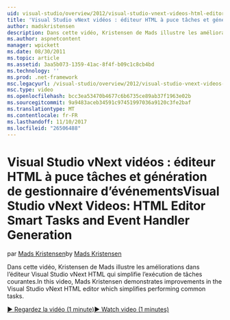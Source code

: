```yaml
---
uid: visual-studio/overview/2012/visual-studio-vnext-videos-html-editor-smart-tasks-and-event-handler-generation
title: 'Visual Studio vNext vidéos : éditeur HTML à puce tâches et génération de gestionnaire d’événements | Documents Microsoft'
author: madskristensen
description: Dans cette vidéo, Kristensen de Mads illustre les améliorations dans l’éditeur Visual Studio vNext HTML qui simplifie l’exécution de tâches courantes.
ms.author: aspnetcontent
manager: wpickett
ms.date: 08/30/2011
ms.topic: article
ms.assetid: 3aa5b073-1359-41ac-8f4f-b09c1c8cb4bd
ms.technology: ''
ms.prod: .net-framework
msc.legacyurl: /visual-studio/overview/2012/visual-studio-vnext-videos-html-editor-smart-tasks-and-event-handler-generation
msc.type: video
ms.openlocfilehash: bcc3ea53470b4677c6b6735ce89ab37f1963e02b
ms.sourcegitcommit: 9a9483aceb34591c97451997036a9120c3fe2baf
ms.translationtype: MT
ms.contentlocale: fr-FR
ms.lasthandoff: 11/10/2017
ms.locfileid: "26506488"
---
```

<a name="visual-studio-vnext-videos-html-editor-smart-tasks-and-event-handler-generation"></a><span data-ttu-id="48eed-103">Visual Studio vNext vidéos : éditeur HTML à puce tâches et génération de gestionnaire d’événements</span><span class="sxs-lookup"><span data-stu-id="48eed-103">Visual Studio vNext Videos: HTML Editor Smart Tasks and Event Handler Generation</span></span>
====================
<span data-ttu-id="48eed-104">par [Mads Kristensen](https://github.com/madskristensen)</span><span class="sxs-lookup"><span data-stu-id="48eed-104">by [Mads Kristensen](https://github.com/madskristensen)</span></span>

<span data-ttu-id="48eed-105">Dans cette vidéo, Kristensen de Mads illustre les améliorations dans l’éditeur Visual Studio vNext HTML qui simplifie l’exécution de tâches courantes.</span><span class="sxs-lookup"><span data-stu-id="48eed-105">In this video, Mads Kristensen demonstrates improvements in the Visual Studio vNext HTML editor which simplifies performing common tasks.</span></span>

[<span data-ttu-id="48eed-106">&#9654; Regardez la vidéo (1 minute)</span><span class="sxs-lookup"><span data-stu-id="48eed-106">&#9654; Watch video (1 minutes)</span></span>](https://channel9.msdn.com/Blogs/ASP-NET-Site-Videos/visual-studio-vnext-videos-html-editor-smart-tasks-and-event-handler-generation)
